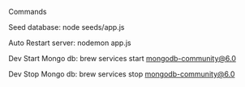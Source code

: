 Commands

Seed database:
node seeds/app.js

Auto Restart server:
nodemon app.js

Dev Start Mongo db:
brew services start mongodb-community@6.0

Dev Stop Mongo db:
brew services stop mongodb-community@6.0
